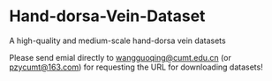 # Hand-dorsa-Vein-Dataset
A high-quality and medium-scale hand-dorsa vein datasets

Please send emial directly to wangguoqing@cumt.edu.cn (or pzycumt@163.com) for requesting the URL for downloading datasets!
